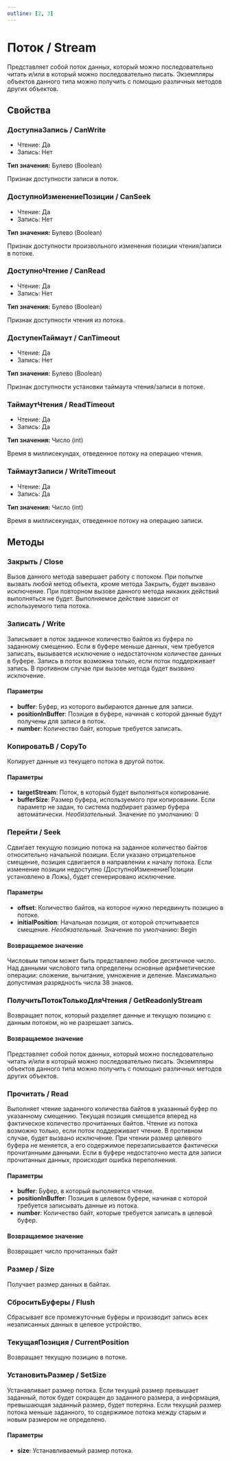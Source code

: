 ```yaml
---
outline: [2, 3]
---
```


# Поток / Stream


Представляет собой поток данных, который можно последовательно читать и/или в который можно последовательно писать. 
Экземпляры объектов данного типа можно получить с помощью различных методов других объектов.


## Свойства


### ДоступнаЗапись / CanWrite

* Чтение: Да
* Запись: Нет

**Тип значения:** Булево (Boolean)


Признак доступности записи в поток.


### ДоступноИзменениеПозиции / CanSeek

* Чтение: Да
* Запись: Нет

**Тип значения:** Булево (Boolean)


Признак доступности произвольного изменения позиции чтения/записи в потоке.


### ДоступноЧтение / CanRead

* Чтение: Да
* Запись: Нет

**Тип значения:** Булево (Boolean)


Признак доступности чтения из потока.


### ДоступенТаймаут / CanTimeout

* Чтение: Да
* Запись: Нет

**Тип значения:** Булево (Boolean)


Признак доступности установки таймаута чтения/записи в потоке.


### ТаймаутЧтения / ReadTimeout

* Чтение: Да
* Запись: Да

**Тип значения:** Число (int)


Время в миллисекундах, отведенное потоку на операцию чтения.


### ТаймаутЗаписи / WriteTimeout

* Чтение: Да
* Запись: Да

**Тип значения:** Число (int)


Время в миллисекундах, отведенное потоку на операцию записи.


## Методы


### Закрыть / Close


Вызов данного метода завершает работу с потоком. При попытке вызвать любой метод объекта, кроме метода Закрыть, будет вызвано исключение. 
При повторном вызове данного метода никаких действий выполняться не будет.
Выполняемое действие зависит от используемого типа потока.


### Записать / Write


Записывает в поток заданное количество байтов из буфера по заданному смещению. Если в буфере меньше данных, чем требуется записать, вызывается исключение о недостаточном количестве данных в буфере.
Запись в поток возможна только, если поток поддерживает запись. В противном случае при вызове метода будет вызвано исключение.


#### Параметры

* **buffer**: Буфер, из которого выбираются данные для записи. 
* **positionInBuffer**: Позиция в буфере, начиная с которой данные будут получены для записи в поток. 
* **number**: Количество байт, которые требуется записать. 

### КопироватьВ / CopyTo


Копирует данные из текущего потока в другой поток.


#### Параметры

* **targetStream**: Поток, в который будет выполняться копирование. 
* **bufferSize**: Размер буфера, используемого при копировании.
Если параметр не задан, то система подбирает размер буфера автоматически.  *Необязательный*. Значение по умолчанию: 0

### Перейти / Seek


Сдвигает текущую позицию потока на заданное количество байтов относительно начальной позиции. Если указано отрицательное смещение, позиция сдвигается в направлении к началу потока.
Если изменение позиции недоступно (ДоступноИзменениеПозиции установлено в Ложь), будет сгенерировано исключение.


#### Параметры

* **offset**: Количество байтов, на которое нужно передвинуть позицию в потоке. 
* **initialPosition**: Начальная позиция, от которой отсчитывается смещение.  *Необязательный*. Значение по умолчанию: Begin

#### Возвращаемое значение


Числовым типом может быть представлено любое десятичное число. Над данными числового типа определены основные арифметические операции: сложение, вычитание, умножение и деление. Максимально допустимая разрядность числа 38 знаков.


### ПолучитьПотокТолькоДляЧтения / GetReadonlyStream


Возвращает поток, который разделяет данные и текущую позицию с данным потоком, но не разрешает запись.


#### Возвращаемое значение


Представляет собой поток данных, который можно последовательно читать и/или в который можно последовательно писать. 
Экземпляры объектов данного типа можно получить с помощью различных методов других объектов.


### Прочитать / Read


Выполняет чтение заданного количества байтов в указанный буфер по указанному смещению. Текущая позиция смещается вперед на фактическое количество прочитанных байтов.
Чтение из потока возможно только, если поток поддерживает чтение. В противном случае, будет вызвано исключение.
При чтении размер целевого буфера не меняется, а его содержимое перезаписывается фактически прочитанными данными. Если в буфере недостаточно места для записи прочитанных данных, происходит ошибка переполнения.


#### Параметры

* **buffer**: Буфер, в который выполняется чтение. 
* **positionInBuffer**: Позиция в целевом буфере, начиная с которой требуется записывать данные из потока. 
* **number**: Количество байт, которые требуется записать в целевой буфер. 

#### Возвращаемое значение


Возвращает число прочитанных байт


### Размер / Size


Получает размер данных в байтах.


### СброситьБуферы / Flush


Сбрасывает все промежуточные буферы и производит запись всех незаписанных данных в целевое устройство.


### ТекущаяПозиция / CurrentPosition


Возвращает текущую позицию в потоке.


### УстановитьРазмер / SetSize


Устанавливает размер потока.
Если текущий размер превышает заданный, поток будет сокращен до заданного размера, а информация, превышающая заданный размер, будет потеряна.
Если текущий размер потока меньше заданного, то содержимое потока между старым и новым размером не определено.


#### Параметры

* **size**: Устанавливаемый размер потока. 

